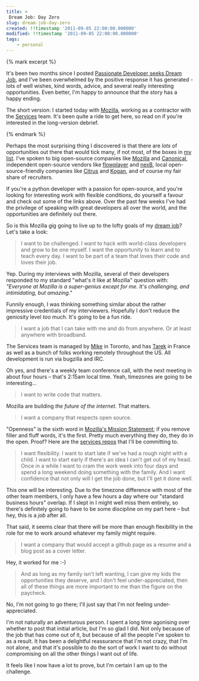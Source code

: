 ```yaml
---
title: >
 Dream Job: Day Zero
slug: dream-job-day-zero
created: !!timestamp '2011-09-05 22:00:00.000000'
modified: !!timestamp '2011-09-05 22:00:00.000000'
tags: 
    - personal
---
```


{% mark excerpt %}

<p>It's been two months since I posted <a href="/blog/entry/seeking-dream-job/">Passionate Developer seeks Dream Job</a>, and I've been overwhelmed by the positive response it has generated - lots of well wishes, kind words, advice, and several really interesting opportunities.  Even better, I'm happy to announce that the story has a happy ending.</p>

<p>The short version: I started today with <a href="http://www.mozilla.org/">Mozilla</a>, working as a contractor with the <a href="https://wiki.mozilla.org/Services">Services</a> team.  It's been quite a ride to get here, so read on if you're interested in the long-version debrief.</p>

{% endmark %}

<p>Perhaps the most surprising thing I discovered is that there are <i>lots</i> of opportunities out there that would tick many, if not most, of the boxes in <a href="/blog/entry/seeking-dream-job/#the-dream">my list</a>.  I've spoken to big open-source companies like <a href="http://www.canonical.com/about-canonical/careers">Mozilla</a> and <a href="http://www.mozilla.org/en-US/about/careers.html">Canonical</a>, independent open-source vendors like <a href="http://flowplayer.org/">flowplayer</a> and <a href="http://www.nexb.com/corp/aboutus.html">nexB</a>, local open-source-friendly companies like <a href="http://www.citrus.com.au/">Citrus</a> and <a href="http://www.kogan.com.au/">Kogan</a>, and of course my fair share of recruiters.</p>

<p>If you're a python developer with a passion for open-source, and you're looking for interesting work with flexible conditions, do yourself a favour and check out some of the links above.  Over the past few weeks I've had the privilege of speaking with great developers all over the world, and the opportunities are definitely out there.</p>

<p>So is this Mozilla gig going to live up to the lofty goals of my <a href="/blog/entry/seeking-dream-job/#the-dream">dream job</a>?  Let's take a look:</p>

<blockquote>
I want to be challenged. I want to hack with world-class developers and grow to be one myself. I want the
opportunity to learn and to teach every day. I want to be part of a team that loves their code and loves their job.
</blockquote>

<p>Yep.  During my interviews with Mozilla, several of their developers responded to my standard "what's it like at Mozilla" question with:  <i>"Everyone at Mozilla is a super-genius except for me.  It's challenging, and intimidating, but amazing."</i></p>

<p>Funnily enough, I was thinking something similar about the rather impressive credentials of my interviewers.  Hopefully I don't reduce the geniosity level <i>too</i> much.  It's going to be a fun ride.</p>

<blockquote>
I want a job that I can take with me and do from anywhere. Or at least anywhere with broadband.
</blockquote>

<p>The Services team is managed by <a href="http://snarkfest.net/blog/">Mike</a> in Toronto, and has <a href="http://ziade.org/">Tarek</a> in France as well as a bunch of folks working remotely throughout the US.  All development is run via bugzilla and IRC.</p>

<p>Oh yes, and there's a weekly team conference call, with the next meeting in about four hours &ndash; that's 2:15am local time.  Yeah, timezones are going to be interesting...</p>

<blockquote>
I want to write code that matters.
</blockquote>

<p>Mozilla are building <i>the future of the internet</i>.  That matters.</p>

<blockquote>
I want a company that respects open source.
</blockquote>

<p>"Openness" is the sixth word in <a href="http://www.mozilla.org/about/mission.html">Mozilla's Mission Statement</a>; if you remove filler and fluff words, it's the first.  Pretty much everything they do, they do in the open.  Proof?  Here are the <a href="https://hg.mozilla.org/services/">services repos</a> that I'll be committing to.</p>

<blockquote>
I want flexibility. I want to start late if we've had a rough night with a child. I want to start early if there's an idea I can't get out of my head. Once in a while I want to cram the work week into four days and spend a long weekend doing something with the family. And I want confidence that not only will I get the job done, but I'll get it done well.
</blockquote>

<p>This one will be interesting.  Due to the timezone difference with most of the other team members, I only have a few hours a day where our "standard business hours" overlap.  If I slept in I might well miss them entirely, so there's definitely going to have to be some discipline on my part here &ndash; but hey, this is a <i>job</i> after all.</p>

<p>That said, it seems clear that there will be more than enough flexibility in the role for me to work around whatever my family might require.</p>

<blockquote>
I want a company that would accept a github page as a resume and a blog post as a cover letter.
</blockquote>

<p>Hey, it worked for me :-)</p>

<blockquote>
And as long as my family isn't left wanting, I can give my kids the opportunities they deserve, and I don't feel under-appreciated, then all of these things are more important to me than the figure on the paycheck.
</blockquote>

<p>No, I'm not going to go there; I'll just say that I'm not feeling under-appreciated.</p>

<p>I'm not naturally an adventurous person. I spent a long time agonising over whether to post that initial article, but I'm so glad I did.  Not only because of the job that has come out of it, but because of all the people I've spoken to as a result.  It has been a delightful reassurance that I'm not crazy, that I'm not alone, and that it's possible to do the sort of work I want to do without compromising on all the other things I want out of life.</p>

<p>It feels like I now have a lot to prove, but I'm certain I am up to the challenge.</p>

